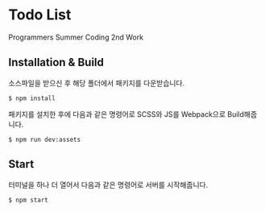 # Todo List
Programmers Summer Coding 2nd Work<br>

## Installation & Build
소스파일을 받으신 후 해당 폴더에서 패키지를 다운받습니다.
```
$ npm install
```
패키지를 설치한 후에 다음과 같은 명령어로 SCSS와 JS를 Webpack으로 Build해줍니다.
```
$ npm run dev:assets
```

## Start
터미널을 하나 더 열어서 다음과 같은 명령어로 서버를 시작해줍니다.
```
$ npm start
```